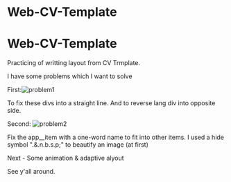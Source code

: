 # Web-CV-Template
# Web-CV-Template
Practicing of writting layout from CV Trmplate.

I have some problems which I want to solve

First:![problem1](https://user-images.githubusercontent.com/70586268/157978453-9a0d2104-d8e3-4246-9c9a-c4ac53e0f531.png)

To fix these divs into a straight line. And to reverse lang div into opposite side.

Second: ![problem2](https://user-images.githubusercontent.com/70586268/157978729-fdc453bf-31cc-4973-9000-aa7476b0baec.png)

Fix the app__item with a one-word name to fit into other items. I used a hide symbol ".&.n.b.s.p;" to beautify an image (at first)

Next - Some animation & adaptive alyout

See y'all around.
